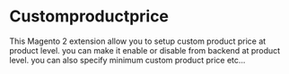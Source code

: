 # Customproductprice
This Magento 2 extension allow you to setup custom product price at product level. you can make it enable or disable from backend at product level. you can also specify minimum custom product price etc...
